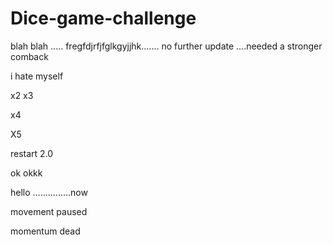 # Dice-game-challenge

 blah blah .....
fregfdjrfjfglkgyjjhk.......
no further update ....needed a stronger comback

i hate myself

x2
x3

x4

X5

restart 2.0

ok okkk

hello ...............now 

movement paused

momentum dead
